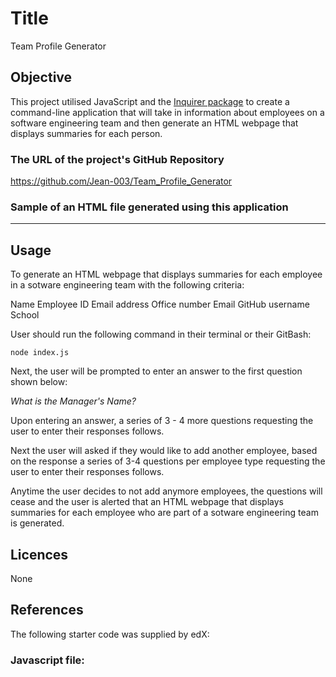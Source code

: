 # Title 

Team Profile Generator

## Objective 

This project utilised JavaScript and the [Inquirer package](https://www.npmjs.com/package/inquirer) to create a command-line application that will take in information about employees on a software engineering team and then generate an HTML webpage that displays summaries for each person.

### The URL of the project's GitHub Repository

https://github.com/Jean-003/Team_Profile_Generator 


### Sample of an HTML file generated using this application

*******************

## Usage

To generate an HTML webpage that displays summaries for each employee in a sotware engineering team with the following criteria:

Name
Employee ID
Email address
Office number
Email
GitHub username
School


User should run the following command in their terminal or their GitBash:

```
node index.js

```

Next, the user will be prompted to enter an answer to the first question shown below:

_What is the Manager's Name?_

Upon entering an answer, a series of 3 - 4 more questions requesting the user to enter their responses follows.

Next the user will asked if they would like to add another employee, based on the response a series of 3-4 questions per employee type requesting the user to enter their responses follows.

Anytime the user decides to not add anymore employees, the questions will cease and the user is alerted that an HTML webpage that displays summaries for each employee who are part of a sotware engineering team is generated.


## Licences 

 None

## References 

The following starter code was supplied by edX:

### Javascript file:













